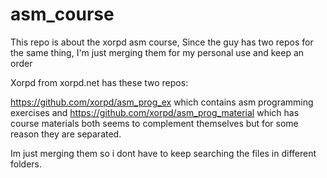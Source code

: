 # asm_course
This repo is about the xorpd asm course, Since the guy has two repos for the same thing, I'm just merging them for my personal use and keep an order

Xorpd from xorpd.net has these two repos:

https://github.com/xorpd/asm_prog_ex which contains asm programming exercises and https://github.com/xorpd/asm_prog_material which has course materials
both seems to complement themselves but for some reason they are separated.

Im just merging them so i dont have to keep searching the files in different folders.
